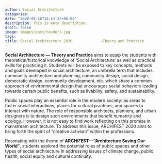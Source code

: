 ```yaml
---
author: Social Architecture
categories:
date: "2020-09-16T12:14:34+06:00"
description: This is meta description.
draft: false
image: images/post/header3.jpg
tags:
title: Social Architecture 2020             —Theory and Practice
---
```


__Social Architecture — Theory and Practice__ aims to equip the students with theoretical/historical knowledge of ‘Social Architecture’ as well as practical skills for practicing it. Students will be exposed to key concepts, methods and goals developed in social architecture, an umbrella term that includes community architecture and planning, community design, social design, democratic design, community development, etc. which share a common approach of environmental design that encourages social behaviors leading towards certain public benefits, such as livability, safety, and sustainability. 

Public spaces play an essential role in the modern society: as areas to foster social interactions, places for cultural practices, and spaces to interact with nature. The role of responsible architects, planners, and urban designers is to design such environments that benefit humanity and ecology. However, it is not easy to find work reflecting on this promise in mainstream architecture. To address this issue, ARCHIFEST 2020 aims to bring forth the spirit of “creative activism” within the professions. 

Resonating with the theme of __ARCHIFEST—“Architecture Saving Our World”__, students explored the potential roles of public spaces and other types of social architecture in addressing issues of climate change, public health, social equity and cultural continuity. 

 

